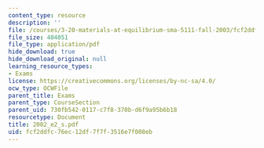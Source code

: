 ```yaml
---
content_type: resource
description: ''
file: /courses/3-20-materials-at-equilibrium-sma-5111-fall-2003/fcf2ddfc76ec12df7f7f3516e7f008eb_2002_e2_s.pdf
file_size: 404051
file_type: application/pdf
hide_download: true
hide_download_original: null
learning_resource_types:
- Exams
license: https://creativecommons.org/licenses/by-nc-sa/4.0/
ocw_type: OCWFile
parent_title: Exams
parent_type: CourseSection
parent_uid: 730fb542-0117-c7f8-370b-d6f9a95b6b18
resourcetype: Document
title: 2002_e2_s.pdf
uid: fcf2ddfc-76ec-12df-7f7f-3516e7f008eb
---
```


